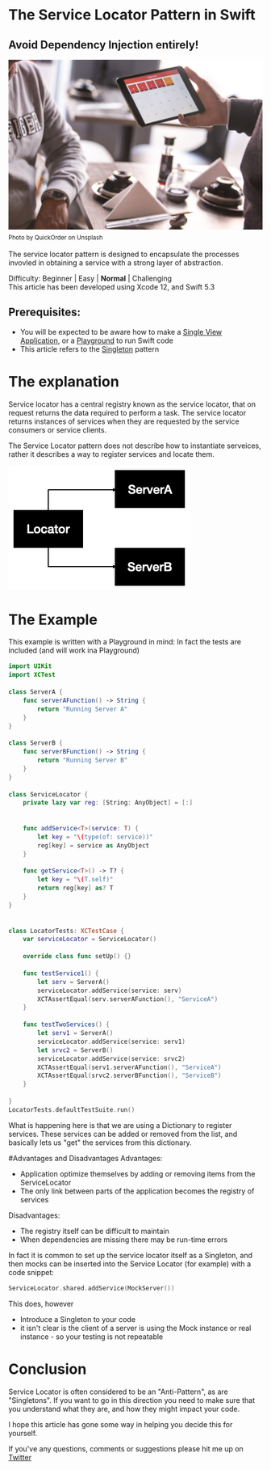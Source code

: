 # The Service Locator Pattern in Swift
## Avoid Dependency Injection entirely!

![Photo by QuickOrder on Unsplash](Images/photo-1499083097717-a156f85f0516.jpeg)<br/>
<sub>Photo by QuickOrder on Unsplash<sub>

The service locator pattern is designed to encapsulate the processes invovled in obtaining a service with a strong layer of abstraction.

Difficulty: Beginner | Easy | **Normal** | Challenging<br/>
This article has been developed using Xcode 12, and Swift 5.3

## Prerequisites:
* You will be expected to be aware how to make a [Single View Application](https://medium.com/swlh/your-first-ios-application-using-xcode-9983cf6efb71), or a [Playground](https://medium.com/@stevenpcurtis.sc/coding-in-swift-playgrounds-1a5563efa089) to run Swift code
* This article refers to the [Singleton](https://medium.com/@stevenpcurtis.sc/singleton-in-swift-8da9bea06339) pattern

# The explanation
Service locator has a central registry known as the service locator, that on request returns the data required to perform a task. The service locator returns instances of services when they are requested by the service consumers or service clients.

The Service Locator pattern does not describe how to instantiate serveices, rather it describes a way to register services and locate them.

![LocatorService](Images/LocatorService.png)

# The Example
This example is written with a Playground in mind: In fact the tests are included (and will work ina Playground)

```swift
import UIKit
import XCTest

class ServerA {
    func serverAFunction() -> String {
        return "Running Server A"
    }
}

class ServerB {
    func serverBFunction() -> String {
        return "Running Server B"
    }
}

class ServiceLocator {
    private lazy var reg: [String: AnyObject] = [:]


    func addService<T>(service: T) {
        let key = "\(type(of: service))"
        reg[key] = service as AnyObject
    }

    func getService<T>() -> T? {
        let key = "\(T.self)"
        return reg[key] as? T
    }
}


class LocatorTests: XCTestCase {
    var serviceLocator = ServiceLocator()
    
    override class func setUp() {}
    
    func testService1() {
        let serv = ServerA()
        serviceLocator.addService(service: serv)
        XCTAssertEqual(serv.serverAFunction(), "ServiceA")
    }
    
    func testTwoServices() {
        let serv1 = ServerA()
        serviceLocator.addService(service: serv1)
        let srvc2 = ServerB()
        serviceLocator.addService(service: srvc2)
        XCTAssertEqual(serv1.serverAFunction(), "ServiceA")
        XCTAssertEqual(srvc2.serverBFunction(), "ServiceB")
    }

}
LocatorTests.defaultTestSuite.run()
```

What is happening here is that we are using a Dictionary to register services. These services can be added or removed from the list, and basically lets us "get" the services from this dictionary.

#Advantages and Disadvantages
Advantages:
 * Application optimize themselves by adding or removing items from the ServiceLocator
 * The only link between parts of the application becomes the registry of services
 
 Disadvantages:
 * The registry itself can be difficult to maintain
 * When dependencies are missing there may be run-time errors
 
 In fact it is common to set up the service locator itself as a Singleton, and then mocks can be inserted into the Service Locator (for example) with a code snippet:
 	
 ```swift
 ServiceLocator.shared.addService(MockServer())
 ```

This does, however
* Introduce a Singleton to your code
* it isn't clear is the client of a server is using the Mock instance or real instance - so your testing is not repeatable

# Conclusion
Service Locator is often considered to be an "Anti-Pattern", as are "Singletons". If you want to go in this direction you need to make sure that you understand what they are, and how they might impact your code.

I hope this article has gone some way in helping you decide this for yourself.

If you've any questions, comments or suggestions please hit me up on [Twitter](https://twitter.com/stevenpcurtis) 